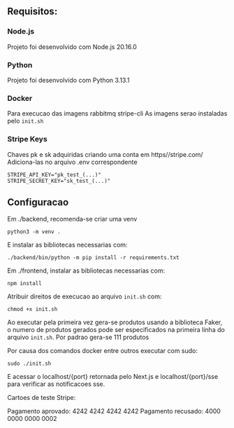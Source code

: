## Requisitos:

### Node.js

Projeto foi desenvolvido com Node.js 20.16.0

### Python

Projeto foi desenvolvido com Python 3.13.1

### Docker

Para execucao das imagens rabbitmq stripe-cli
As imagens serao instaladas pelo `init.sh`

### Stripe Keys

Chaves pk e sk adquiridas criando uma conta em https//stripe.com/
Adiciona-las no arquivo .env correspondente

    STRIPE_API_KEY="pk_test_(...)"
    STRIPE_SECRET_KEY="sk_test_(...)"

## Configuracao

Em ./backend, recomenda-se criar uma venv

    python3 -m venv .

E instalar as bibliotecas necessarias com:

    ./backend/bin/python -m pip install -r requirements.txt

Em ./frontend, instalar as bibliotecas necessarias com:

    npm install

Atribuir direitos de execucao ao arquivo `init.sh` com:

    chmod +x init.sh

Ao executar pela primeira vez gera-se produtos usando a biblioteca Faker, o numero de produtos gerados pode ser especificados na primeira linha do arquivo `init.sh`. Por padrao gera-se 111 produtos

Por causa dos comandos docker entre outros executar com sudo: 

    sudo ./init.sh

E acessar o localhost/{port} retornada pelo Next.js e localhost/{port}/sse para verificar as notificacoes sse.

Cartoes de teste Stripe:
    
Pagamento aprovado: 4242 4242 4242 4242
Pagamento recusado: 4000 0000 0000 0002
